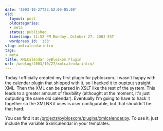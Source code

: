 ```yaml
---
date: '2003-10-27T23:52:00-05:00'
old:
  layout: post
  oldcategories:
  - meta
  status: published
  timestamp: 11:52 PM Monday, October 27, 2003 EST
  wordpress_id: '133'
slug: xmlcalendarintro
tags:
- meta
title: XMLCalendar pyBlosxom Plugin
url: /weblog/2003/10/27/xmlcalendarintro/
---
```


Today I officially created my first plugin for pyblosxom.  I wasn't happy with the calendar plugin that shipped with
it, so I hacked it to ouptput straight XML.  Then the XML can be parsed in XSLT like the rest of the system.  This leads to
a greater amount of flexibility (althought at the moment, it's just outputing the same old calendar).  Eventually I'm going to have to
hack it together so the XMLNS it uses is user configurable, but that shouldn't be that hard.






You can find it at [/projects/pyblosxom/plugins/xmlcalendar.py](/projects/pyblosxom/plugins/xmlcalendar.py). To use it, just include the variable $xmlcalendar in your templates.
